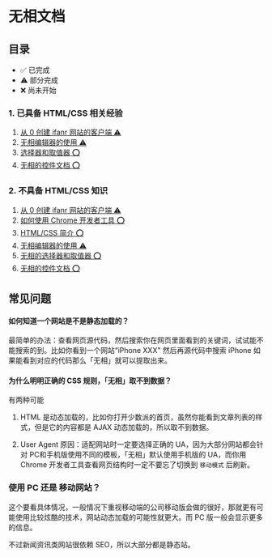# 无相文档


## 目录

* ✅  已完成
* ⚠️  部分完成
* ❌ 尚未开始

### 1. 已具备 HTML/CSS 相关经验

1. [从 0 创建 ifanr 网站的客户端 ⚠️](./zh/GetStarted.md)
2. [无相编辑器的使用 ⚠️](./zh/Editor.md)
3. [选择器和取值器 ⭕️](./zh/WIP.md)
4. [无相的控件文档 ⭕️](./zh/WIP.md)


### 2. 不具备 HTML/CSS 知识

1. [从 0 创建 ifanr 网站的客户端 ⚠️](./zh/GetStarted.md)
1. [如何使用 Chrome 开发者工具 ⭕️](./zh/WIP.md)
1. [HTML/CSS 简介 ⭕️](./zh/WIP.md)
1. [无相编辑器的使用 ⚠️](./zh/Editor.md)
1. [无相的选择器和取值器 ⭕️](./zh/WIP.md)
1. [无相的控件文档 ⭕️](./zh/WIP.md)


## 常见问题


#### 如何知道一个网站是不是静态加载的？

最简单的办法：查看网页源代码，然后搜索你在网页里面看到的关键词，试试能不能搜索的到。比如你看到一个网站“iPhone XXX" 然后再源代码中搜索 iPhone 如果能看到对应的代码那么「无相」就可以提取出来。


#### 为什么明明正确的 CSS 规则，「无相」取不到数据？

有两种可能

1. HTML 是动态加载的，比如你打开少数派的首页，虽然你能看到文章列表的样式，但是它的内容都是 AJAX 动态加载的，所以取不到数据。

2. User Agent 原因：适配网站时一定要选择正确的 UA，因为大部分网站都会针对 PC和手机版使用不同的模板，「无相」默认使用手机版的 UA，而你用 Chrome 开发者工具查看网页结构时一定不要忘了切换到 `移动模式` 后刷新。


### 使用 PC 还是 移动网站？

这个要看具体情况，一般情况下重视移动端的公司移动版会做的很好，那就更有可能使用比较炫酷的技术，网站动态加载的可能性就更大。而 PC 版一般会显示更多的信息。

不过新闻资讯类网站很依赖 SEO，所以大部分都是静态站。
